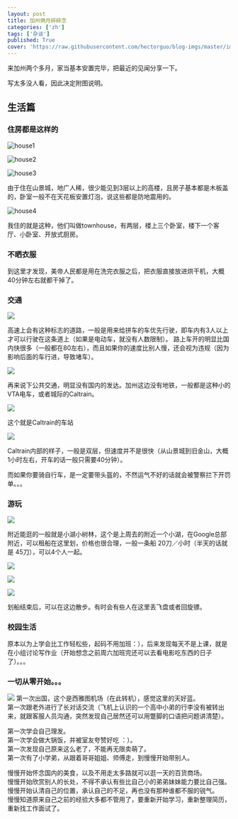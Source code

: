 ```yaml
---
layout: post
title: 加州俩月碎碎念
categories: ['zh']
tags: ['杂谈']
published: True
cover: 'https://raw.githubusercontent.com/hectorguo/blog-imgs/master/img/6d0af205gw1f96vvygiyjj21kw0dfn77.jpg'
---
```


来加州两个多月，家当基本安置完毕，把最近的见闻分享一下。

写太多没人看，因此决定附图说明。

## 生活篇

### 住房都是这样的

![house1](https://raw.githubusercontent.com/hectorguo/blog-imgs/master/img/6d0af205gw1f96vosch2qj21kw16onlz.jpg)

![house2](https://raw.githubusercontent.com/hectorguo/blog-imgs/master/img/6d0af205gw1f96xfnfd7qj21kw16o1kx.jpg)

![house3](https://raw.githubusercontent.com/hectorguo/blog-imgs/master/img/6d0af205gw1f96vp35mapj21kw16oqmr.jpg)

由于住在山景城，地广人稀，很少能见到3层以上的高楼，且房子基本都是木板盖的，卧室一般不在天花板安置灯泡，说这些都是防地震用的。

![house4](https://raw.githubusercontent.com/hectorguo/blog-imgs/master/img/6d0af205gw1f96xfspo1wj21kw16o4qp.jpg)

我住的就是这种，他们叫做townhouse，有两层，楼上三个卧室，楼下一个客厅、小卧室、开放式厨房。

### 不晒衣服

到这里才发现，美帝人民都是用在洗完衣服之后，把衣服直接放进烘干机，大概40分钟左右就都干掉了。

### 交通

![](https://raw.githubusercontent.com/hectorguo/blog-imgs/master/img/6d0af205gw1f96vurxi2oj21kw16o4gl.jpg)

高速上会有这种标志的道路，一般是用来给拼车的车优先行驶，即车内有3人以上才可以行驶在这条道上（如果是电动车，就没有人数限制）。
路上车开的明显比国内快很多（一般都在80左右），而且如果你的速度比别人慢，还会视为违规（因为影响后面的车行进，导致堵车）。

![](https://raw.githubusercontent.com/hectorguo/blog-imgs/master/img/6d0af205gw1f96vuqms6ej21kw16o1kx.jpg)

再来说下公共交通，明显没有国内的发达。加州这边没有地铁，一般都是这种小的VTA电车，或者城际的Caltrain。

![](https://raw.githubusercontent.com/hectorguo/blog-imgs/master/img/6d0af205gw1f96vvygiyjj21kw0dfn77.jpg)

这个就是Caltrain的车站

![](https://raw.githubusercontent.com/hectorguo/blog-imgs/master/img/6d0af205gw1f96vus21n9j21kw16oqpp.jpg)

Caltrain内部的样子，一般是双层，但速度并不是很快（从山景城到旧金山，大概1小时左右，开车的话一般只需要40分钟）。

而如果你要骑自行车，是一定要带头盔的，不然运气不好的话就会被警察拦下开罚单。。。

### 游玩

![](https://raw.githubusercontent.com/hectorguo/blog-imgs/master/img/6d0af205jw1f96wqjbvwnj21kw0g4gug.jpg)

附近能逛的一般就是小湖小树林，这个是上周去的附近一个小湖，在Google总部附近，可以租船在这里划，价格也很合理，一般一条船 20刀／小时（半天的话就是 45刀），可以4个人一起。

![](https://raw.githubusercontent.com/hectorguo/blog-imgs/master/img/6d0af205jw1f96wgirbw8j21kw16oe81.jpg)

![](https://raw.githubusercontent.com/hectorguo/blog-imgs/master/img/6d0af205jw1f96wh1n4nrj21kw16ohdt.jpg)

![](https://raw.githubusercontent.com/hectorguo/blog-imgs/master/img/6d0af205jw1f96wj3yiwbj21kw16ou0x.jpg)

划船结束后，可以在这边散步。有时会有些人在这里丢飞盘或者回旋镖。

### 校园生活

原本以为上学会比工作轻松些，起码不用加班：），后来发现每天不是上课，就是在小组讨论写作业（开始想念之前周六加班完还可以去看电影吃东西的日子了）。。。

### 一切从零开始。。。

![](https://raw.githubusercontent.com/hectorguo/blog-imgs/master/img/6d0af205gw1f96xg7qyp6j21kw0fd7gp.jpg)
第一次出国，这个是西雅图机场（在此转机），感觉这里的天好蓝。  
第一次跟老外进行了长对话交流（飞机上认识的一个高中小弟的行李没有被转出来，就跟客服人员沟通，突然发现自己居然还可以用蹩脚的口语把问题讲清楚）。

第一次学会自己理发。  
第一次学会做大锅饭，并被室友夸赞好吃 ：）。  
第一次发现自己原来这么老了，不能再无限卖萌了。  
第一次有了小学弟，从跟着哥哥姐姐、师傅走，到慢慢开始带别人。


慢慢开始怀念国内的美食，以及不用走太多路就可以逛一天的百货商场。  
慢慢开始欣赏别人的长处，不得不承认有些比自己小的弟弟妹妹能力要比自己强。  
慢慢开始认清自己的位置，承认自己的不足，再也没有那种谁都不服的锐气。  
慢慢知道原来自己之前的经验大多都不管用了，要重新开始学习，重新整理简历，重新找工作面试了。